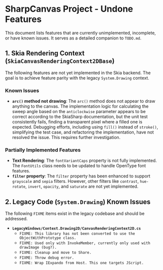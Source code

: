 # SharpCanvas Project - Undone Features

This document lists features that are currently unimplemented, incomplete, or have known issues. It serves as a detailed companion to `TODO.md`.

## 1. Skia Rendering Context (`SkiaCanvasRenderingContext2DBase`)
The following features are not yet implemented in the Skia backend. The goal is to achieve feature parity with the legacy `System.Drawing` context.

### Known Issues
- **`arc()` method not drawing**: The `arc()` method does not appear to draw anything to the canvas. The implementation logic for calculating the sweep angle based on the `anticlockwise` parameter appears to be correct according to the SkiaSharp documentation, but the unit test consistently fails, finding a transparent pixel where a filled one is expected. Debugging efforts, including using `fill()` instead of `stroke()`, simplifying the test case, and refactoring the implementation, have not resolved the issue. This requires further investigation.

### Partially Implemented Features
- **Text Rendering**: The `fontVariantCaps` property is not fully implemented. The `FontUtils` class needs to be updated to handle OpenType font features.
- **`filter` property**: The `filter` property has been enhanced to support `grayscale` and `sepia` filters. However, other filters like `contrast`, `hue-rotate`, `invert`, `opacity`, and `saturate` are not yet implemented.

## 2. Legacy Code (`System.Drawing`) Known Issues
The following `FIXME` items exist in the legacy codebase and should be addressed.

- **`LegacyWindows/Context.Drawing2D/CanvasRenderingContext2D.cs`**
  - `FIXME: This library has not been converted to use the ObjectWithPrototype class.`
  - `FIXME: Used only with InvokeMember, currently only used with drawImage (bug?).`
  - `FIXME: Cleanup and move to Share.`
  - `FIXME: Throw debug error.`
  - `FIXME: Wrap IExpando from Host. This one targets JScript.`
